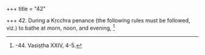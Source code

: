 +++
title = "42"

+++
42. During a Kṛcchra penance (the following rules must be followed, viz.) to bathe at morn, noon, and evening, [^30] 


[^30]:  -44. Vasiṣṭha XXIV, 4-5.
